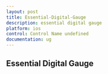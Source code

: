 ```yaml
---
layout: post
title: Essential-Digital-Gauge
description: essential digital gauge
platform: ios
control: Control Name undefined
documentation: ug
---
```


## Essential Digital Gauge

